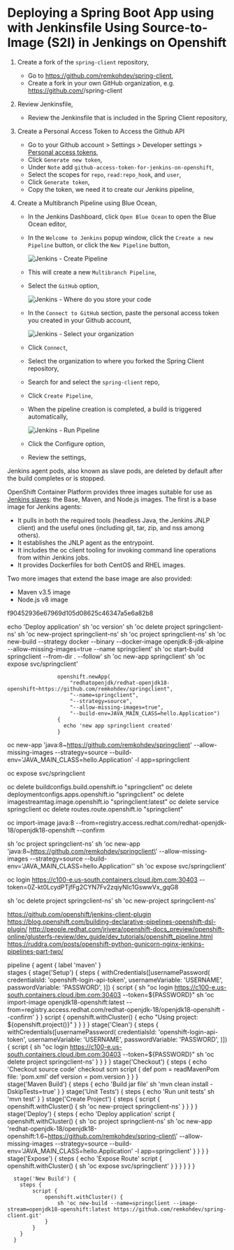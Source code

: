# Deploying a Spring Boot App using with Jenkinsfile Using Source-to-Image (S2I) in Jenkings on Openshift


1. Create a fork of the `spring-client` repository,

	* Go to https://github.com/remkohdev/spring-client,
	* Create a fork in your own GitHub organization, e.g. https://github.com/<username>/spring-client


2. Review Jenkinsfile,

	* Review the Jenkinsfile that is included in the Spring Client repository,

 
3. Create a Personal Access Token to Access the Github API

	* Go to your Github account > Settings > Developer settings > [Personal access tokens](https://github.com/settings/tokens),
	* Click `Generate new token`,
	* Under `Note` add `github-access-token-for-jenkins-on-openshift`,
	* Select the scopes for `repo`, `read:repo_hook`, and `user`,
	* Click `Generate token`,
	* Copy the token, we need it to create our Jenkins pipeline,


4. Create a Multibranch Pipeline using Blue Ocean,

	* In the Jenkins Dashboard, click `Open Blue Ocean` to open the Blue Ocean editor,
	* In the `Welcome to Jenkins` popup window, click the `Create a new Pipeline` button, or click the `New Pipeline` button,

		![Jenkins - Create Pipeline](../images/jenkins-welcome-create-pipeline.png)

	* This will create a new `Multibranch Pipeline`,
	* Select the `GitHub` option,

		![Jenkins - Where do you store your code](../images/jenkins-select-scm.png)

	* In the `Connect to GitHub` section, paste the personal access token you created in your Github account,

		![Jenkins - Select your organization](../images/jenkins-which-org.png)

	* Click `Connect`,
	* Select the organization to where you forked the Spring Client repository,
	* Search for and select the `spring-client` repo,
	* Click `Create Pipeline`,

	* When the pipeline creation is completed, a build is triggered automatically,

		![Jenkins - Run Pipeline](../images/jenkins-run-pipeline.png)

	* Click the Configure option,
	* Review the settings,




Jenkins agent pods, also known as slave pods, are deleted by default after the build completes or is stopped.

OpenShift Container Platform provides three images suitable for use as [Jenkins slaves](https://docs.openshift.com/container-platform/3.11/using_images/other_images/jenkins_slaves.html): the Base, Maven, and Node.js images. The first is a base image for Jenkins agents:

* It pulls in both the required tools (headless Java, the Jenkins JNLP client) and the useful ones (including git, tar, zip, and nss among others).
* It establishes the JNLP agent as the entrypoint.
* It includes the oc client tooling for invoking command line operations from within Jenkins jobs.
* It provides Dockerfiles for both CentOS and RHEL images.

Two more images that extend the base image are also provided:
* Maven v3.5 image
* Node.js v8 image



f90452936e67969d105d08625c46347a5e6a82b8


echo 'Deploy application'
sh 'oc version'
sh 'oc delete project springclient-ns'
sh 'oc new-project springclient-ns'
sh 'oc project springclient-ns'
sh 'oc new-build --strategy docker --binary --docker-image openjdk:8-jdk-alpine --allow-missing-images=true --name springclient'
sh 'oc start-build springclient --from-dir . --follow'
sh 'oc new-app springclient'
sh 'oc expose svc/springclient'


                    openshift.newApp(
                    	"redhatopenjdk/redhat-openjdk18-openshift~https://github.com/remkohdev/springclient",
                    	"--name=springclient",
                    	"--strategy=source",
                    	"--allow-missing-images=true",
                    	"--build-env=JAVA_MAIN_CLASS=hello.Application")
                    {
                      echo 'new app springclient created'
                    }

oc new-app 'java:8~https://github.com/remkohdev/springclient' --allow-missing-images --strategy=source --build-env='JAVA_MAIN_CLASS=hello.Application' -l app=springclient


oc expose svc/springclient

oc delete buildconfigs.build.openshift.io "springclient"
oc delete deploymentconfigs.apps.openshift.io "springclient"
oc delete imagestreamtag.image.openshift.io "springclient:latest"
oc delete service springclient
oc delete routes.route.openshift.io "springclient"

oc import-image java:8 --from=registry.access.redhat.com/redhat-openjdk-18/openjdk18-openshift --confirm

sh 'oc project springclient-ns'
sh 'oc new-app \'java:8~https://github.com/remkohdev/springclient\' --allow-missing-images --strategy=source --build-env=\'JAVA_MAIN_CLASS=hello.Application\''
sh 'oc expose svc/springclient'


oc login https://c100-e.us-south.containers.cloud.ibm.com:30403 --token=0Z-kt0LcydPTjfFg2CYN7Fv2zqiyNIc1GswwVx_gqG8


sh 'oc delete project springclient-ns'
sh 'oc new-project springclient-ns'


https://github.com/openshift/jenkins-client-plugin
https://blog.openshift.com/building-declarative-pipelines-openshift-dsl-plugin/
http://people.redhat.com/jrivera/openshift-docs_preview/openshift-online/glusterfs-review/dev_guide/dev_tutorials/openshift_pipeline.html
https://ruddra.com/posts/openshift-python-gunicorn-nginx-jenkins-pipelines-part-two/




pipeline {
	agent {
		label 'maven'
	}  
	stages {
	  stage('Setup') {
        steps {
        	withCredentials([usernamePassword(
	          	credentialsId: 'openshift-login-api-token', 
	          	usernameVariable: 'USERNAME',
	        	passwordVariable: 'PASSWORD',
	        )]) {
            	script {
                  sh "oc login https://c100-e.us-south.containers.cloud.ibm.com:30403 --token=${PASSWORD}"
                  sh 'oc import-image openjdk18-openshift:latest --from=registry.access.redhat.com/redhat-openjdk-18/openjdk18-openshift --confirm'
                }
	        }
            script {
              openshift.withCluster() {
                echo "Using project: ${openshift.project()}"
              }
            }
        }
      }
      stage('Clean') {
        steps {
          withCredentials([usernamePassword(
          	credentialsId: 'openshift-login-api-token', 
          	usernameVariable: 'USERNAME',
        	passwordVariable: 'PASSWORD',
          )]) {
            	script {
                  sh "oc login https://c100-e.us-south.containers.cloud.ibm.com:30403 --token=${PASSWORD}"
                  sh 'oc delete project springclient-ns'
                }
          }
        }
      }
	  stage('Checkout') {
		steps {
			echo 'Checkout source code'
			checkout scm
			script {
			  def pom = readMavenPom file: 'pom.xml'
			  def version = pom.version
			}
		}
	  }  
	  stage('Maven Build') {
		steps {
			echo 'Build jar file'
			sh 'mvn clean install -DskipTests=true'
		}
	  }
	  stage('Unit Tests') {
		steps {
			echo 'Run unit tests'
			sh 'mvn test'
		}
	  }
	  stage('Create Project') {
	  	steps {
	  		script {
	  			openshift.withCluster() {
	  				sh 'oc new-project springclient-ns'
	  			}
	  		}
	  	}
	  }
	  stage('Deploy') {
		steps {
			echo 'Deploy application'
			script {
                openshift.withCluster() {
                	  sh 'oc project springclient-ns'
                	  sh 'oc new-app \'redhat-openjdk-18/openjdk18-openshift:1.6~https://github.com/remkohdev/spring-client\' --allow-missing-images --strategy=source --build-env=\'JAVA_MAIN_CLASS=hello.Application\' -l app=springclient'
                }
            }
		}
	  }
	  stage('Expose') {
		steps {
			echo 'Expose Route'
			script {
                openshift.withCluster() {
                	  sh 'oc expose svc/springclient'
                }
            }
		}
	  }
	}
}



	  stage('New Build') {
	  	steps {
	  		script {
	  			openshift.withCluster() {
	  				sh 'oc new-build --name=springclient --image-stream=openjdk18-openshift:latest https://github.com/remkohdev/spring-client.git'
	  			}
	  		}
	  	}
	  }